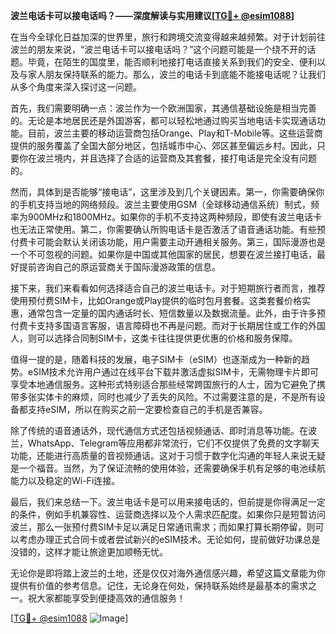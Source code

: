 **波兰电话卡可以接电话吗？——深度解读与实用建议[[TG💪+ @esim1088](https://t.me/s/esim1088)]**

在当今全球化日益加深的世界里，旅行和跨境交流变得越来越频繁。对于计划前往波兰的朋友来说，“波兰电话卡可以接电话吗？”这个问题可能是一个绕不开的话题。毕竟，在陌生的国度里，能否顺利地接打电话直接关系到我们的安全、便利以及与家人朋友保持联系的能力。那么，波兰的电话卡到底能不能接电话呢？让我们从多个角度来深入探讨这一问题。

首先，我们需要明确一点：波兰作为一个欧洲国家，其通信基础设施是相当完善的。无论是本地居民还是外国游客，都可以轻松地通过购买当地电话卡实现通话功能。目前，波兰主要的移动运营商包括Orange、Play和T-Mobile等。这些运营商提供的服务覆盖了全国大部分地区，包括城市中心、郊区甚至偏远乡村。因此，只要你在波兰境内，并且选择了合适的运营商及其套餐，接打电话是完全没有问题的。

然而，具体到是否能够“接电话”，这里涉及到几个关键因素。第一，你需要确保你的手机支持当地的网络频段。波兰主要使用GSM（全球移动通信系统）制式，频率为900MHz和1800MHz。如果你的手机不支持这两种频段，即使有波兰电话卡也无法正常使用。第二，你需要确认所购电话卡是否激活了语音通话功能。有些预付费卡可能会默认关闭该功能，用户需要主动开通相关服务。第三，国际漫游也是一个不可忽视的问题。如果你是中国或其他国家的居民，想要在波兰接打电话，最好提前咨询自己的原运营商关于国际漫游政策的信息。

接下来，我们来看看如何选择适合自己的波兰电话卡。对于短期旅行者而言，推荐使用预付费SIM卡，比如Orange或Play提供的临时包月套餐。这类套餐价格实惠，通常包含一定量的国内通话时长、短信数量以及数据流量。此外，由于许多预付费卡支持多国语言客服，语言障碍也不再是问题。而对于长期居住或工作的外国人，则可以选择合同制SIM卡，这类卡往往提供更优惠的价格和服务保障。

值得一提的是，随着科技的发展，电子SIM卡（eSIM）也逐渐成为一种新的趋势。eSIM技术允许用户通过在线平台下载并激活虚拟SIM卡，无需物理卡片即可享受本地通信服务。这种形式特别适合那些经常跨国旅行的人士，因为它避免了携带多张实体卡的麻烦，同时也减少了丢失的风险。不过需要注意的是，不是所有设备都支持eSIM，所以在购买之前一定要检查自己的手机是否兼容。

除了传统的语音通话外，现代通信方式还包括视频通话、即时消息等功能。在波兰，WhatsApp、Telegram等应用都非常流行，它们不仅提供了免费的文字聊天功能，还能进行高质量的音视频通话。这对于习惯于数字化沟通的年轻人来说无疑是一个福音。当然，为了保证流畅的使用体验，还需要确保手机有足够的电池续航能力以及稳定的Wi-Fi连接。

最后，我们来总结一下。波兰电话卡是可以用来接电话的，但前提是你得满足一定的条件，例如手机兼容性、运营商选择以及个人需求匹配度。如果你只是短暂访问波兰，那么一张预付费SIM卡足以满足日常通讯需求；而如果打算长期停留，则可以考虑办理正式合同卡或者尝试新兴的eSIM技术。无论如何，提前做好功课总是没错的，这样才能让旅途更加顺畅无忧。

无论你是即将踏上波兰的土地，还是仅仅对海外通信感兴趣，希望这篇文章能为你提供有价值的参考信息。记住，无论身在何处，保持联系始终是最基本的需求之一。祝大家都能享受到便捷高效的通信服务！

[[TG💪+ @esim1088](https://t.me/s/esim1088) ![Image](https://i.postimg.cc/4NQfJmqS/Snipaste-2025-05-13-00-14-12.png)]